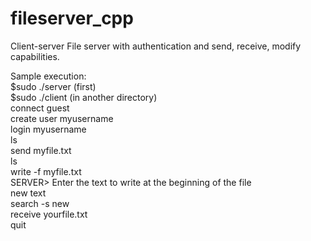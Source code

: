 # fileserver_cpp
Client-server File server with authentication and send, receive, modify capabilities.

Sample execution:<br>
$sudo ./server (first)<br>
$sudo ./client (in another directory)<br>
connect guest<br>
create user myusername<br>
login myusername<br>
ls<br>
send myfile.txt<br>
ls<br>
write -f myfile.txt<br>
SERVER> Enter the text to write at the beginning of the file<br>
new text<br>
search -s new<br>
receive yourfile.txt<br>
quit<br>

